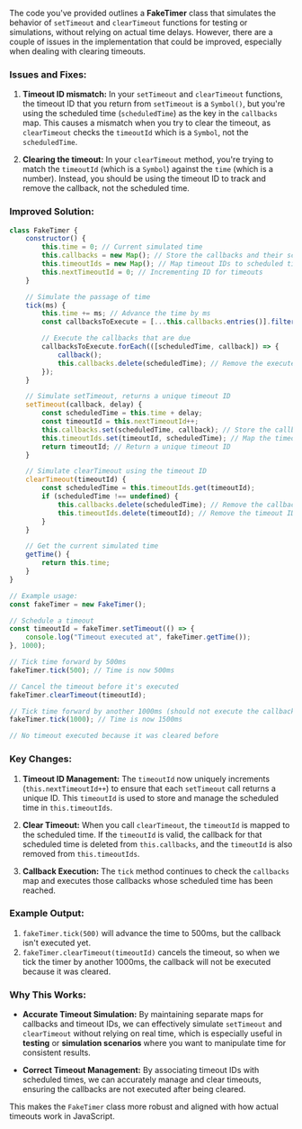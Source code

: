 The code you've provided outlines a **FakeTimer** class that simulates the behavior of `setTimeout` and `clearTimeout` functions for testing or simulations, without relying on actual time delays. However, there are a couple of issues in the implementation that could be improved, especially when dealing with clearing timeouts. 

### Issues and Fixes:
1. **Timeout ID mismatch:** In your `setTimeout` and `clearTimeout` functions, the timeout ID that you return from `setTimeout` is a `Symbol()`, but you're using the scheduled time (`scheduledTime`) as the key in the `callbacks` map. This causes a mismatch when you try to clear the timeout, as `clearTimeout` checks the `timeoutId` which is a `Symbol`, not the `scheduledTime`.

2. **Clearing the timeout:** In your `clearTimeout` method, you're trying to match the `timeoutId` (which is a `Symbol`) against the `time` (which is a number). Instead, you should be using the timeout ID to track and remove the callback, not the scheduled time.

### Improved Solution:

```javascript
class FakeTimer {
    constructor() {
        this.time = 0; // Current simulated time
        this.callbacks = new Map(); // Store the callbacks and their scheduled times
        this.timeoutIds = new Map(); // Map timeout IDs to scheduled times
        this.nextTimeoutId = 0; // Incrementing ID for timeouts
    }

    // Simulate the passage of time
    tick(ms) {
        this.time += ms; // Advance the time by ms
        const callbacksToExecute = [...this.callbacks.entries()].filter(([scheduledTime]) => scheduledTime <= this.time);

        // Execute the callbacks that are due
        callbacksToExecute.forEach(([scheduledTime, callback]) => {
            callback();
            this.callbacks.delete(scheduledTime); // Remove the executed callback
        });
    }

    // Simulate setTimeout, returns a unique timeout ID
    setTimeout(callback, delay) {
        const scheduledTime = this.time + delay;
        const timeoutId = this.nextTimeoutId++;
        this.callbacks.set(scheduledTime, callback); // Store the callback by its scheduled time
        this.timeoutIds.set(timeoutId, scheduledTime); // Map the timeout ID to the scheduled time
        return timeoutId; // Return a unique timeout ID
    }

    // Simulate clearTimeout using the timeout ID
    clearTimeout(timeoutId) {
        const scheduledTime = this.timeoutIds.get(timeoutId);
        if (scheduledTime !== undefined) {
            this.callbacks.delete(scheduledTime); // Remove the callback if the timeout ID exists
            this.timeoutIds.delete(timeoutId); // Remove the timeout ID from the map
        }
    }

    // Get the current simulated time
    getTime() {
        return this.time;
    }
}

// Example usage:
const fakeTimer = new FakeTimer();

// Schedule a timeout
const timeoutId = fakeTimer.setTimeout(() => {
    console.log("Timeout executed at", fakeTimer.getTime());
}, 1000);

// Tick time forward by 500ms
fakeTimer.tick(500); // Time is now 500ms

// Cancel the timeout before it's executed
fakeTimer.clearTimeout(timeoutId);

// Tick time forward by another 1000ms (should not execute the callback)
fakeTimer.tick(1000); // Time is now 1500ms

// No timeout executed because it was cleared before
```

### Key Changes:
1. **Timeout ID Management:** The `timeoutId` now uniquely increments (`this.nextTimeoutId++`) to ensure that each `setTimeout` call returns a unique ID. This `timeoutId` is used to store and manage the scheduled time in `this.timeoutIds`.
  
2. **Clear Timeout:** When you call `clearTimeout`, the `timeoutId` is mapped to the scheduled time. If the `timeoutId` is valid, the callback for that scheduled time is deleted from `this.callbacks`, and the `timeoutId` is also removed from `this.timeoutIds`.

3. **Callback Execution:** The `tick` method continues to check the `callbacks` map and executes those callbacks whose scheduled time has been reached.

### Example Output:

1. `fakeTimer.tick(500)` will advance the time to 500ms, but the callback isn't executed yet.
2. `fakeTimer.clearTimeout(timeoutId)` cancels the timeout, so when we tick the timer by another 1000ms, the callback will not be executed because it was cleared.

### Why This Works:

- **Accurate Timeout Simulation:** By maintaining separate maps for callbacks and timeout IDs, we can effectively simulate `setTimeout` and `clearTimeout` without relying on real time, which is especially useful in **testing** or **simulation scenarios** where you want to manipulate time for consistent results.
  
- **Correct Timeout Management:** By associating timeout IDs with scheduled times, we can accurately manage and clear timeouts, ensuring the callbacks are not executed after being cleared.

This makes the `FakeTimer` class more robust and aligned with how actual timeouts work in JavaScript.